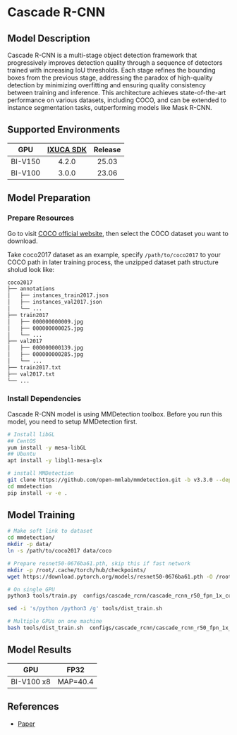 # Cascade R-CNN

## Model Description

Cascade R-CNN is a multi-stage object detection framework that progressively improves detection quality through a
sequence of detectors trained with increasing IoU thresholds. Each stage refines the bounding boxes from the previous
stage, addressing the paradox of high-quality detection by minimizing overfitting and ensuring quality consistency
between training and inference. This architecture achieves state-of-the-art performance on various datasets, including
COCO, and can be extended to instance segmentation tasks, outperforming models like Mask R-CNN.

## Supported Environments

| GPU    | [IXUCA SDK](https://gitee.com/deep-spark/deepspark#%E5%A4%A9%E6%95%B0%E6%99%BA%E7%AE%97%E8%BD%AF%E4%BB%B6%E6%A0%88-ixuca) | Release |
| :----: | :----: | :----: |
| BI-V150 | 4.2.0     |  25.03  |
| BI-V100 | 3.0.0     |  23.06  |

## Model Preparation

### Prepare Resources

Go to visit [COCO official website](https://cocodataset.org/#download), then select the COCO dataset you want to
download.

Take coco2017 dataset as an example, specify `/path/to/coco2017` to your COCO path in later training process, the
unzipped dataset path structure sholud look like:

```bash
coco2017
├── annotations
│   ├── instances_train2017.json
│   ├── instances_val2017.json
│   └── ...
├── train2017
│   ├── 000000000009.jpg
│   ├── 000000000025.jpg
│   └── ...
├── val2017
│   ├── 000000000139.jpg
│   ├── 000000000285.jpg
│   └── ...
├── train2017.txt
├── val2017.txt
└── ...
```

### Install Dependencies

Cascade R-CNN model is using MMDetection toolbox. Before you run this model, you need to setup MMDetection first.

```bash
# Install libGL
## CentOS
yum install -y mesa-libGL
## Ubuntu
apt install -y libgl1-mesa-glx

# install MMDetection
git clone https://github.com/open-mmlab/mmdetection.git -b v3.3.0 --depth=1
cd mmdetection
pip install -v -e .
```

## Model Training

```bash
# Make soft link to dataset
cd mmdetection/
mkdir -p data/
ln -s /path/to/coco2017 data/coco

# Prepare resnet50-0676ba61.pth, skip this if fast network
mkdir -p /root/.cache/torch/hub/checkpoints/
wget https://download.pytorch.org/models/resnet50-0676ba61.pth -O /root/.cache/torch/hub/checkpoints/resnet50-0676ba61.pth

# On single GPU
python3 tools/train.py  configs/cascade_rcnn/cascade_rcnn_r50_fpn_1x_coco.py 

sed -i 's/python /python3 /g' tools/dist_train.sh

# Multiple GPUs on one machine
bash tools/dist_train.sh  configs/cascade_rcnn/cascade_rcnn_r50_fpn_1x_coco.py  8
```

## Model Results

| GPU        | FP32     |
|------------|----------|
| BI-V100 x8 | MAP=40.4 |

## References

- [Paper](https://arxiv.org/abs/1906.09756)
